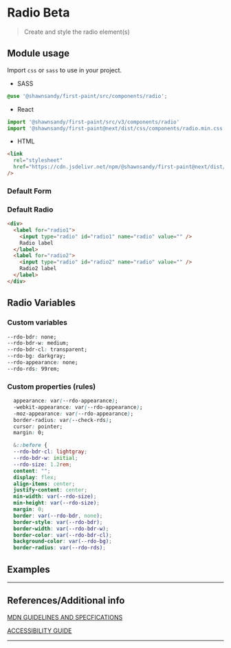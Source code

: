 # Radio <span role="note" style="--note: var(--beta)">Beta</span>

> Create and style the radio element(s)

## Module usage

Import `css` or `sass` to use in your project.

- SASS

```scss
@use '@shawnsandy/first-paint/src/components/radio';
```

- React

```jsx
import '@shawnsandy/first-paint/src/v3/components/radio'
import '@shawnsandy/first-paint@next/dist/css/components/radio.min.css'
```

- HTML

```html
<link
  rel="stylesheet"
  href="https://cdn.jsdelivr.net/npm/@shawnsandy/first-paint@next/dist/css/components/radio.min.css"
/>
```

### Default Form

### Default Radio

```html preview
<div>
  <label for="radio1">
    <input type="radio" id="radio1" name="radio" value="" />
    Radio label
  </label>
  <label for="radio2">
    <input type="radio" id="radio2" name="radio" value="" />
    Radio2 label
  </label>
</div>
```

## Radio Variables

### Custom variables

```css
--rdo-bdr: none;
--rdo-bdr-w: medium;
--rdo-bdr-cl: transparent;
--rdo-bg: darkgray;
--rdo-appearance: none;
--rdo-rds: 99rem;
```

### Custom properties (rules)

```css
  appearance: var(--rdo-appearance);
  -webkit-appearance: var(--rdo-appearance);
  -moz-appearance: var(--rdo-appearance);
  border-radius: var(--check-rds);
  cursor: pointer;
  margin: 0;

  &::before {
  --rdo-bdr-cl: lightgray;
  --rdo-bdr-w: initial;
  --rdo-size: 1.2rem;
  content: "";
  display: flex;
  align-items: center;
  justify-content: center;
  min-width: var(--rdo-size);
  min-height: var(--rdo-size);
  margin: 0;
  border: var(--rdo-bdr, none);
  border-style: var(--rdo-bdr);
  border-width: var(--rdo-bdr-w);
  border-color: var(--rdo-bdr-cl);
  background-color: var(--rdo-bg);
  border-radius: var(--rdo-rds);
```

## Examples

---

## References/Additional info

[MDN GUIDELINES AND SPECFICATIONS]()

[ACCESSIBILITY GUIDE]()

---
